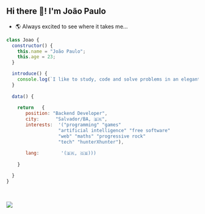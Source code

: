 ## Hi there 👋! I'm João Paulo

- 🌎 Always excited to see where it takes me...

```javascript
class Joao {
  constructor() {
    this.name = "João Paulo";
    this.age = 23;
  }

  introduce() {
    console.log(`I like to study, code and solve problems in an elegant and intelligent way`);
  }
  
  data() {
  
    return   {
       position: "Backend Developer",
       city:      "Salvador/BA, 🇧🇷",
       interests:  '("programming" "games" 
                   "artificial intelligence" "free software" 
                   "web" "maths" "progressive rock" 
                   "tech" "hunterXhunter"),
                   
       lang:        '(🇧🇷, 🇬🇧)))
    
    }

  }
}

```
<!---------------------
     STATS SECTION 
----------------------->
&nbsp;&nbsp;    
     
<img src="https://github-readme-stats.vercel.app/api/top-langs/?username=joaoreider&layout=compact&langs_count=6"
     align="center" 
      />

